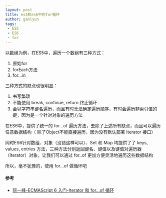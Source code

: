 ```yaml
---
layout: post
title: es5和es6中的for循环
author: ganlyun
tags:
 - ES5
 - ES6
 - for
---
```


以数组为例，在ES5中，遍历一个数组有三种方式：
1. 原始for
2. forEach方法
3. for...in

三种方式的缺点也很明显：
1. 书写繁琐
2. 不能使用 break, continue, return 终止循环
3. 会以字符串键名遍历，而且有时无法确定遍历顺序，有时会遍历非索引值的键，因为是一个针对对象的遍历方法

在ES6中，提供了统一的 for...of 遍历方法，去除了上述所有缺点，而且可以遍历任意数据结构（ 除了Object不能直接遍历，因为没有默认部署 Iterator 接口）

同时ES6针对数组、对象（没错这样可以）、Set 和 Map 均提供了了 keys, values, entries 方法，三种方法分别返回键名、键值以及键值对遍历器（Iterator）对象，让我们可以通过 for..of 更加方便灵活地遍历这些数据结构

所以，毫不犹豫的，使用 for...of 做循环吧

#### 参考
* [阮一峰-ECMAScript 6 入门-Iterator 和 for...of 循环](http://es6.ruanyifeng.com/#docs/iterator)
